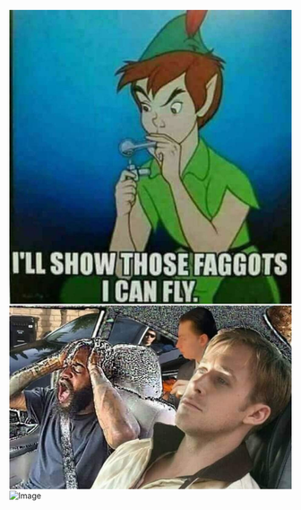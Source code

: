 ![Image](./peter_meth.jpg?raw=true)
![Image](./fullcar.jpg?raw=true)
![Image](./honter.?raw=truejpg)
